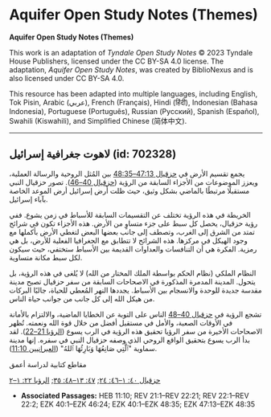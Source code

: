 # Aquifer Open Study Notes (Themes)

**Aquifer Open Study Notes (Themes)**

This work is an adaptation of *Tyndale Open Study Notes* © 2023 Tyndale House Publishers, licensed under the CC BY\-SA 4\.0 license. The adaptation, *Aquifer Open Study Notes*, was created by BiblioNexus and is also licensed under CC BY\-SA 4\.0\.

This resource has been adapted into multiple languages, including English, Tok Pisin, Arabic (عربي), French (Français), Hindi (हिंदी), Indonesian (Bahasa Indonesia), Portuguese (Português), Russian (Русский), Spanish (Español), Swahili (Kiswahili), and Simplified Chinese (简体中文).



--------------------------------

## لاهوت جغرافية إسرائيل (id: 702328)

يجمع تقسيم الأرض في [حزقيال 47:13–48:35](https://ref.ly/Ezek47:13-Ezek48:35) بين المُثل الروحية والرسالة العملية، ويعزز الموضوعات من الأجزاء السابقة من الرؤية ([حزقيال 40–46](https://ref.ly/Ezek40:1-Ezek46:24)). تصور حزقيال النبي مستقبلًا مرتبطًا بالماضي بشكل وثيق، حيث ظلت أرض إسرائيل أرض الموعد الخاصة بآباء إسرائيل.

الخريطة في هذه الرؤية تختلف عن التقسيمات السابقة للأسباط في زمن يشوع. ففي رؤية حزقيال، يحصل كل سبط على جزء متساوٍ من الأرض. هذه الأجزاء تكون في شرائح تمتد من الشرق إلى الغرب، وتصطف إلى جانب بعضها البعض لتغطي الأرض بأكملها مع وجود الهيكل في مركزها. هذه الشرائح لا تتطابق مع الجغرافيا الفعلية للأرض، بل هي رمزية. الفكرة هي أن التنافسات والعداوات القديمة بين الأسباط ستختفي، حيث سيكون لكل سبط مكانة متساوية.

النظام الملكي (نظام الحكم بواسطة الملك المختار من الله) لا يُلغى في هذه الرؤية، بل يتحول. المدينة المدمرة المذكورة في الاصحاحات السابقة من سفر حزقيال تصبح مدينة مقدسة جديدة للوحدة والانسجام بين الأسباط. يجددها النهر المُعطي للحياة، جالبًا البركات من هيكل الله إلى كل جانب من جوانب حياة الناس.

تشجع الرؤية في [حزقيال 40–48](https://ref.ly/Ezek40:1-Ezek48:35) الناس على التوبة عن الخطايا الماضية، والالتزام بالأمانة في الأوقات الصعبة، والأمل في مستقبل أفضل من خلال قوة الله ونعمته. تُظهر الاصحاحات الأخيرة من سفر الرؤيا تحقيق هذه الرؤية في الرب يسوع ([الرؤيا 21–22](https://ref.ly/Rev21:1-Rev22:21)). لقد بدأ الرب يسوع بتحقيق الواقع الروحي الذي وصفه حزقيال النبي في سفره. إنها مدينة سماوية "ٱلَّتِي صَانِعُهَا وَبَارِئُهَا ٱللهُ" ([العبرانيين 11:10](https://ref.ly/Heb11:10)).

مقاطع كتابية لدراسة أعمق

[حزقيال ٤٠: ١–٤٦: ٢٤](https://ref.ly/Ezek40:1-Ezek46:24); [٤٧: ١٣–٤٨: ٣٥](https://ref.ly/Ezek47:13-Ezek48:35); [الرؤيا ٢٢: ١–٢](https://ref.ly/Rev22:1-Rev22:2)

* **Associated Passages:** HEB 11:10; REV 21:1–REV 22:21; REV 22:1–REV 22:2; EZK 40:1–EZK 46:24; EZK 40:1–EZK 48:35; EZK 47:13–EZK 48:35

